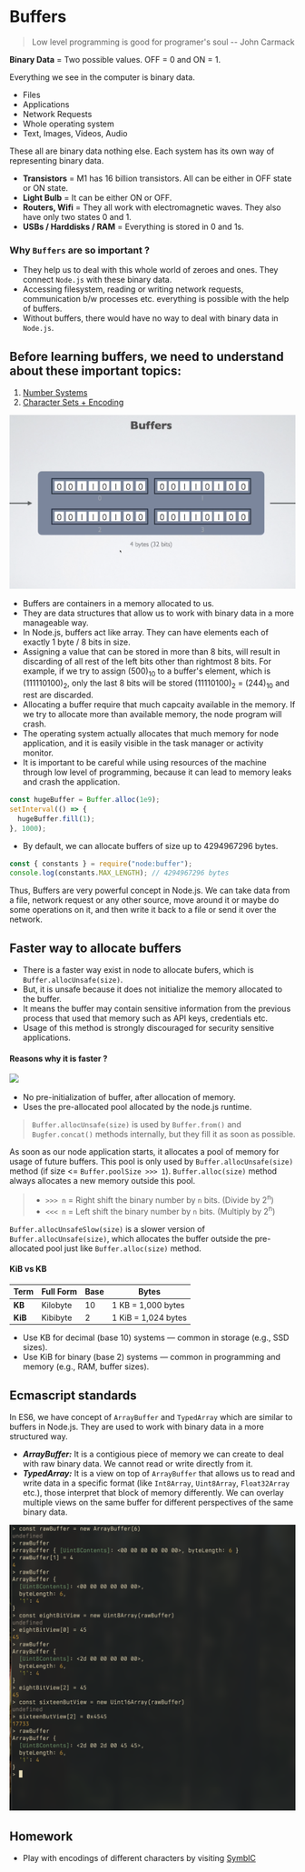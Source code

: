 # Buffers

> Low level programming is good for programer's soul
> -- John Carmack

**Binary Data** = Two possible values. OFF = 0 and ON = 1.

Everything we see in the computer is binary data.

- Files
- Applications
- Network Requests
- Whole operating system
- Text, Images, Videos, Audio

These all are binary data nothing else. Each system has its own way of representing binary data.

- **Transistors** = M1 has 16 billion transistors. All can be either in OFF state or ON state.
- **Light Bulb** = It can be either ON or OFF.
- **Routers, Wifi** = They all work with electromagnetic waves. They also have only two states 0 and 1.
- **USBs / Harddisks / RAM** = Everything is stored in 0 and 1s.

### Why `Buffers` are so important ?

- They help us to deal with this whole world of zeroes and ones. They connect `Node.js` with these binary data.
- Accessing filesystem, reading or writing network requests, communication b/w processes etc. everything is possible with the help of buffers.
- Without buffers, there would have no way to deal with binary data in `Node.js`.

## Before learning buffers, we need to understand about these important topics:

1. [Number Systems](./01-number-systems.md)
2. [Character Sets + Encoding](./02-character-sets-encoding.md)

![](/assets/2025-06-30-23-12-22.png)

- Buffers are containers in a memory allocated to us.
- They are data structures that allow us to work with binary data in a more manageable way.
- In Node.js, buffers act like array. They can have elements each of exactly 1 byte / 8 bits in size.
- Assigning a value that can be stored in more than 8 bits, will result in discarding of all rest of the left bits other than rightmost 8 bits. For example, if we try to assign (500)<sub>10</sub> to a buffer's element, which is (111110100)<sub>2</sub>, only the last 8 bits will be stored (11110100)<sub>2</sub> = (244)<sub>10</sub> and rest are discarded.
- Allocating a buffer require that much capcaity available in the memory. If we try to allocate more than available memory, the node program will crash.
- The operating system actually allocates that much memory for node application, and it is easily visible in the task manager or activity monitor.
- It is important to be careful while using resources of the machine through low level of programming, because it can lead to memory leaks and crash the application.

```js
const hugeBuffer = Buffer.alloc(1e9);
setInterval(() => {
  hugeBuffer.fill(1);
}, 1000);
```

- By default, we can allocate buffers of size up to 4294967296 bytes.

```js
const { constants } = require("node:buffer");
console.log(constants.MAX_LENGTH); // 4294967296 bytes
```

Thus, Buffers are very powerful concept in Node.js. We can take data from a file, network request or any other source, move around it or maybe do some operations on it, and then write it back to a file or send it over the network.

## Faster way to allocate buffers

- There is a faster way exist in node to allocate bufers, which is `Buffer.allocUnsafe(size)`.
- But, it is unsafe because it does not initialize the memory allocated to the buffer.
- It means the buffer may contain sensitive information from the previous process that used that memory such as API keys, credentials etc.
- Usage of this method is strongly discouraged for security sensitive applications.

#### Reasons why it is faster ?

![](/assets/2025-07-06-14-15-16.png)

- No pre-initialization of buffer, after allocation of memory.
- Uses the pre-allocated pool allocated by the node.js runtime.

> `Buffer.allocUnsafe(size)` is used by `Buffer.from()` and `Bugfer.concat()` methods internally, but they fill it as soon as possible.

As soon as our node application starts, it allocates a pool of memory for usage of future buffers. This pool is only used by `Buffer.allocUnsafe(size)` method (if size <= `Buffer.poolSize >>> 1`). `Buffer.alloc(size)` method always allocates a new memory outside this pool.

> - `>>> n` = Right shift the binary number by `n` bits. (Divide by 2<sup>n</sup>)
> - `<<< n` = Left shift the binary number by `n` bits. (Multiply by 2<sup>n</sup>)

`Buffer.allocUnsafeSlow(size)` is a slower version of `Buffer.allocUnsafe(size)`, which allocates the buffer outside the pre-allocated pool just like `Buffer.alloc(size)` method.

#### KiB vs KB

| Term    | Full Form | Base | Bytes               |
| ------- | --------- | ---- | ------------------- |
| **KB**  | Kilobyte  | 10   | 1 KB = 1,000 bytes  |
| **KiB** | Kibibyte  | 2    | 1 KiB = 1,024 bytes |

- Use KB for decimal (base 10) systems — common in storage (e.g., SSD sizes).
- Use KiB for binary (base 2) systems — common in programming and memory (e.g., RAM, buffer sizes).

## Ecmascript standards

In ES6, we have concept of `ArrayBuffer` and `TypedArray` which are similar to buffers in Node.js. They are used to work with binary data in a more structured way.

- _**ArrayBuffer:**_ It is a contigious piece of memory we can create to deal with raw binary data. We cannot read or write directly from it.
- _**TypedArray:**_ It is a view on top of `ArrayBuffer` that allows us to read and write data in a specific format (like `Int8Array`, `Uint8Array`, `Float32Array` etc.), those interpret that block of memory differently. We can overlay multiple views on the same buffer for different perspectives of the same binary data.

![](/assets/2025-07-06-19-18-06.png)

## Homework

- Play with encodings of different characters by visiting [SymblC](https://symbl.cc)
